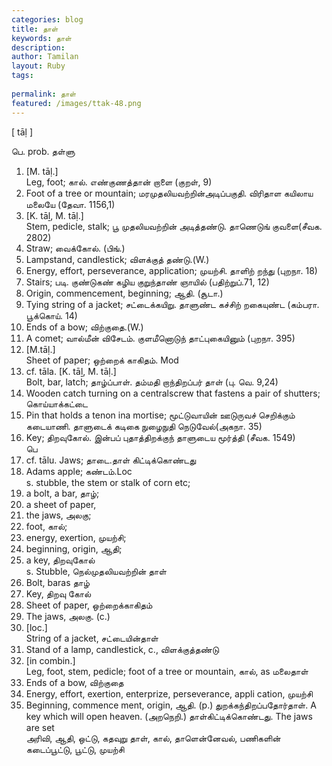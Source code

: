 ```yaml
---
categories: blog
title: தாள்
keywords: தாள்
description: 
author: Tamilan
layout: Ruby
tags: 
 
permalink: தாள்
featured: /images/ttak-48.png
---
```

  
[ tāḷ ]  
  
பெ. prob. தள்ளு  
1. [M. tāḷ.]  
Leg, foot; கால். எண்குணத்தான் றாளை (குறள், 9)  
2. Foot of a tree or mountain; மரமுதலியவற்றின்அடிப்பகுதி. விரிதாள கயிலாய மலையே (தேவா. 1156,1)  
3. [K. tāḻ, M. tāḷ.]  
Stem, pedicle, stalk; பூ முதலியவற்றின் அடித்தண்டு. தாணெடுங் குவளை(சீவக. 2802)  
4. Straw; வைக்கோல். (பிங்.)  
5. Lampstand, candlestick; விளக்குத் தண்டு.(W.)  
6. Energy, effort, perseverance, application; முயற்சி. தாளிற் றந்து (புறநா. 18)  
7. Stairs; படி. குண்டுகண் கழிய குறுந்தாண் ஞாயில் (பதிற்றுப்.71, 12)  
8. Origin, commencement, beginning; ஆதி. (சூடா.)  
9. Tying string of a jacket; சட்டைக்கயிறு. தாளுண்ட கச்சிற் றகையுண்ட (கம்பரா. பூக்கொய். 14)  
10. Ends of a bow; விற்குதை.(W.)  
11. A comet; வால்மீன் விசேடம். குளமீனொடுந் தாட்புகையினும் (புறநா. 395)  
12. [M.tāḷ.]  
Sheet of paper; ஒற்றைக் காகிதம். Mod  
13. cf. tāla. [K. tāḻ, M. tāḷ.]  
Bolt, bar, latch; தாழ்ப்பாள். தம்மதி றாந்திறப்பர் தாள் (பு. வெ. 9,24)  
14. Wooden catch turning on a centralscrew that fastens a pair of shutters; கொய்யாக்கட்டை  
15. Pin that holds a tenon ina mortise; மூட்டுவாயின் ஊடுருவச் செறிக்கும் கடையாணி. தாளுடைக் கடிகை நுழைநுதி நெடுவேல்(அகநா. 35)  
16. Key; திறவுகோல். இன்பப் புதாத்திறக்குந் தாளுடைய மூர்த்தி (சீவக. 1549)  
பெ  
1. cf. tālu. Jaws; தாடை.தாள் கிட்டிக்கொண்டது  
2. Adams apple; கண்டம்.Loc  
s. stubble, the stem or stalk of corn etc;  
2. a bolt, a bar, தாழ்;  
3. a sheet of paper,  
4. the jaws, அலகு;  
5. foot, கால்;  
6. energy, exertion, முயற்சி;  
7. beginning, origin, ஆதி;  
8. a key, திறவுகோல்  
s. Stubble, நெல்முதலியவற்றின் தாள்  
2. Bolt, baras தாழ்  
3. Key, திறவு கோல்  
4. Sheet of paper, ஒற்றைக்காகிதம்  
5. The jaws, அலகு. (c.)  
6. [loc.]  
String of a jacket, சட்டையின்தாள்  
7. Stand of a lamp, candlestick, c., விளக்குத்தண்டு  
8. [in combin.]  
Leg, foot, stem, pedicle; foot of a tree or mountain, கால், as மலைதாள்  
9. Ends of a bow, விற்குதை  
1. Energy, effort, exertion, enterprize, perseverance, appli cation, முயற்சி  
11. Beginning, commence ment, origin, ஆதி. (p.) துறக்கந்திறப்பதோர்தாள். A key which will open heaven. (அறநெறி.) தாள்கிட்டிக்கொண்டது. The jaws are set  
அரிவி, ஆதி, ஒட்டு, கதவுறு தாள், கால், தாளென்னேவல், பணிகளின் கடைப்பூட்டு, பூட்டு, முயற்சி